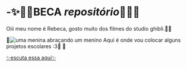 # -✨🌟💞**BECA**  *repositório*💞🌟✨

   Oiii meu nome é Rebeca, gosto muito dos filmes do studio ghibli.💞✨

💞![uma menina abraçando um menino](https://blogger.googleusercontent.com/img/b/R29vZ2xl/AVvXsEgVTqf2tMPDU9heNudbyq1slIfz1OW65TEcOKLGru5ymI8mCD24pV84s04SN1oSM0bbuy6c6nYgd4PrG8PyiyUySzrzb-IMvs0Y9GMI5t4sSjK5DCBF_0doukil9Tcj7VOZ08_Sqv42IP4/s1600/o+castelo+animado.gif)    Aqui é onde vou colocar alguns projetos escolares :3💖
💞






                                                              
[✨escuta essa aqui✨](https://youtu.be/1Xfdjqa5dfY?si=91XI4-bHntwaT5_d)
